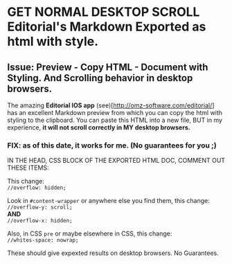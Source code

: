# GET NORMAL DESKTOP SCROLL Editorial's Markdown Exported as html with style.

## Issue: Preview - Copy HTML - Document with Styling. And Scrolling behavior in desktop browsers.

The amazing **Editorial IOS app** (see)[http://omz-software.com/editorial/] has an excellent Markdown preview from which you can copy the html with styling to the clipboard. You can paste this HTML into a new file, BUT in my experience, **it will not scroll correctly in MY desktop browsers.**

### FIX: as of this date, it works for me. (No guarantees for you ;)

IN THE HEAD, CSS BLOCK OF THE EXPORTED HTML DOC, COMMENT OUT THESE ITEMS:

This change:   
` //overflow: hidden; `


Look in ` #content-wrapper ` or anywhere else you find them, this change:   
` //overflow-y: scroll; `   
**AND**    
` //overflow-x: hidden; `


Also, in CSS ` pre ` or maybe elsewhere in CSS, this change:   
` //whites-space: nowrap; `


These should give expexted results on desktop browsers. No Guarantees.
